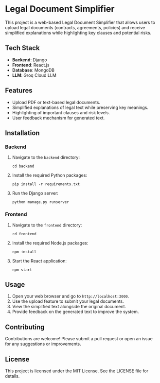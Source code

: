 # Legal Document Simplifier

This project is a web-based Legal Document Simplifier that allows users to upload legal documents (contracts, agreements, policies) and receive simplified explanations while highlighting key clauses and potential risks.

## Tech Stack

- **Backend**: Django
- **Frontend**: React.js
- **Database**: MongoDB
- **LLM**: Groq Cloud LLM

## Features

- Upload PDF or text-based legal documents.
- Simplified explanations of legal text while preserving key meanings.
- Highlighting of important clauses and risk levels.
- User feedback mechanism for generated text.

## Installation

### Backend

1. Navigate to the `backend` directory:
   ```
   cd backend
   ```

2. Install the required Python packages:
   ```
   pip install -r requirements.txt
   ```

3. Run the Django server:
   ```
   python manage.py runserver
   ```

### Frontend

1. Navigate to the `frontend` directory:
   ```
   cd frontend
   ```

2. Install the required Node.js packages:
   ```
   npm install
   ```

3. Start the React application:
   ```
   npm start
   ```

## Usage

1. Open your web browser and go to `http://localhost:3000`.
2. Use the upload feature to submit your legal documents.
3. View the simplified text alongside the original document.
4. Provide feedback on the generated text to improve the system.

## Contributing

Contributions are welcome! Please submit a pull request or open an issue for any suggestions or improvements.

## License

This project is licensed under the MIT License. See the LICENSE file for details.